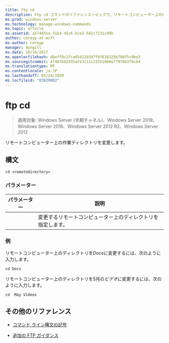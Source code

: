 ```yaml
---
title: ftp cd
description: Ftp cd コマンドのリファレンストピックで、リモートコンピューター上の作業ディレクトリを変更します。
ms.prod: windows-server
ms.technology: manage-windows-commands
ms.topic: article
ms.assetid: a574855a-31b4-45c6-bce2-581c7231c99b
author: coreyp-at-msft
ms.author: coreyp
manager: dongill
ms.date: 10/16/2017
ms.openlocfilehash: dbeff9c2fca654120347f0f616325b700f5c9be3
ms.sourcegitcommit: 4f407b82435afe3111c215510b0ef797863f9cb4
ms.translationtype: MT
ms.contentlocale: ja-JP
ms.lasthandoff: 05/24/2020
ms.locfileid: "83820002"
---
```

# <a name="ftp-cd"></a>ftp cd

> 適用対象: Windows Server (半期チャネル)、Windows Server 2019、Windows Server 2016、Windows Server 2012 R2、Windows Server 2012

リモートコンピューター上の作業ディレクトリを変更します。

## <a name="syntax"></a>構文

```
cd <remotedirectory>
```

### <a name="parameters"></a>パラメーター

| パラメーター | 説明 |
| --------- | ----------- |
| <remotedirectory> | 変更するリモートコンピューター上のディレクトリを指定します。 |

### <a name="examples"></a>例

リモートコンピューター上のディレクトリを*Docs*に変更するには、次のように入力します。

```
cd Docs
```

リモートコンピューター上のディレクトリを5月の*ビデオ*に変更するには、次のように入力します。

```
cd  May Videos
```

## <a name="additional-references"></a>その他のリファレンス

- [コマンド ライン構文の記号](command-line-syntax-key.md)

- [追加の FTP ガイダンス](https://docs.microsoft.com/previous-versions/orphan-topics/ws.10/cc756013(v=ws.10))
